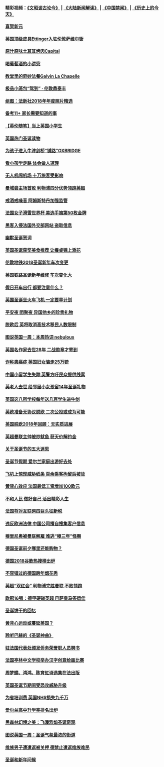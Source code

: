#### 精彩视频：[《文昭谈古论今》](https://github.com/gfw-breaker/wenzhao/blob/master/README.md?t=12291231) | [《大陆新闻解读》](https://github.com/gfw-breaker/ntdtv-comedy/blob/master/README.md?t=12291231) | [《中国禁闻》](https://github.com/gfw-breaker/ntdtv-news/blob/master/README.md?t=12291231) | [《历史上的今天》](https://github.com/gfw-breaker/today-in-history/blob/master/README.md?t=12291231) 

#### [喜贺新元](../pages/nsc974/n10936605.md?t=12291231) 

#### [英国顶级皮具Ettinger入驻伦敦萨维尔街](../pages/nsc974/n10936595.md?t=12291231) 

#### [原汁原味土耳其烤肉Capital](../pages/nsc974/n10936573.md?t=12291231) 

#### [喝葡萄酒的小讲究](../pages/nsc974/n10936535.md?t=12291231) 

#### [教堂里的奇妙法餐Galvin La Chapelle](../pages/nsc974/n10935913.md?t=12291231) 

#### [极品小笼包“驾到” · 伦敦鼎泰丰](../pages/nsc974/n10935791.md?t=12291231) 

#### [组图：法新社2018年年度照片精选](../pages/nsc974/n10935213.md?t=12291231) 

#### [备考11+ 家长需要知道的事](../pages/nsc974/n10934312.md?t=12291231) 

#### [【英伦随笔】当上英国小学生](../pages/nsc974/n10934305.md?t=12291231) 

#### [英国热门圣诞读物](../pages/nsc974/n10934285.md?t=12291231) 

#### [为孩子进入牛津剑桥“铺路”OXBRIDGE](../pages/nsc974/n10934233.md?t=12291231) 

#### [看小孩学走路 体会做人道理](../pages/nsc974/n10934169.md?t=12291231) 

#### [无人机闯机场  十万旅客受影响](../pages/nsc974/n10934028.md?t=12291231) 

#### [曼城尝主场首败 利物浦四分优势领跑英超](../pages/nsc974/n10932818.md?t=12291231) 

#### [戒酒戒噪音 阿姆斯特丹加强监管](../pages/nsc974/n10928070.md?t=12291231) 

#### [法国女子滑雪世界杯 美选手摘第50枚金牌](../pages/nsc974/n10927351.md?t=12291231) 

#### [黑客入侵法国外交部网站 盗取信息](../pages/nsc974/n10927269.md?t=12291231) 

#### [幽默圣诞贺词](../pages/nsc974/n10926672.md?t=12291231) 

#### [英国圣诞获奖美食推荐 让餐桌锦上添花](../pages/nsc974/n10926641.md?t=12291231) 

#### [伦敦地铁2018圣诞新年车次变更](../pages/nsc974/n10926629.md?t=12291231) 

#### [英国铁路圣诞新年维修 车次变化大](../pages/nsc974/n10926618.md?t=12291231) 

#### [假日开车出行 都要注意什么？](../pages/nsc974/n10926610.md?t=12291231) 

#### [英国圣诞坐火车飞机 一定要早计划](../pages/nsc974/n10926599.md?t=12291231) 

#### [平安夜 团聚夜 异国他乡的珍贵礼物](../pages/nsc974/n10925634.md?t=12291231) 

#### [脱欧后 英将取消高技术移民人数限制](../pages/nsc974/n10924981.md?t=12291231) 

#### [图说英国一周：本周热词 nebulous](../pages/nsc974/n10925020.md?t=12291231) 

#### [英国名作家去世28年 二战勋章才寄到](../pages/nsc974/n10925014.md?t=12291231) 

#### [诈称患癌症 英国妇女骗走25万镑](../pages/nsc974/n10925008.md?t=12291231) 

#### [中国小留学生失踪  英警方吁民众提供线索](../pages/nsc974/n10925001.md?t=12291231) 

#### [英老人去世 给邻居小女孩留14年圣诞礼物](../pages/nsc974/n10924997.md?t=12291231) 

#### [英国这八所学校每年送几百学生进牛剑](../pages/nsc974/n10924990.md?t=12291231) 

#### [英欧准备无协议脱欧 二次公投或成为可能](../pages/nsc974/n10923373.md?t=12291231) 

#### [英国脱欧2018年回顾：无实质进展](../pages/nsc974/n10923355.md?t=12291231) 

#### [英超曼联主帅被炒鱿鱼 获天价解约金](../pages/nsc974/n10922656.md?t=12291231) 

#### [关于圣诞节的五大迷思](../pages/nsc974/n10919864.md?t=12291231) 

#### [圣诞节假期 爱尔兰家庭出游好去处](../pages/nsc974/n10919966.md?t=12291231) 

#### [飞机上惊现威胁纸条 百余乘客拘留后被放](../pages/nsc974/n10920081.md?t=12291231) 

#### [黄背心效应 法国最低工资增加100欧元](../pages/nsc974/n10919737.md?t=12291231) 

#### [不和人比 做好自己 活出精彩人生](../pages/nsc974/n10920053.md?t=12291231) 

#### [法国将对互联网四巨头征新税](../pages/nsc974/n10919837.md?t=12291231) 

#### [违反欧洲法律 中国公司擅自搜集客户信息](../pages/nsc974/n10918199.md?t=12291231) 

#### [穆里尼奥被曼联解雇 难逃“穆三年”怪圈](../pages/nsc974/n10919101.md?t=12291231) 

#### [德国圣诞前夕哪里还能购物？](../pages/nsc974/n10918186.md?t=12291231) 

#### [德国2018谷歌热搜榜出炉](../pages/nsc974/n10918077.md?t=12291231) 

#### [不容错过的德国跨年烟花秀](../pages/nsc974/n10917989.md?t=12291231) 

#### [英超“双红会” 利物浦完胜曼联 不败领跑](../pages/nsc974/n10917557.md?t=12291231) 

#### [欧冠16强：德甲硬碰英超 巴萨皇马签运佳](../pages/nsc974/n10917207.md?t=12291231) 

#### [圣诞饼干的回忆](../pages/nsc974/n10916160.md?t=12291231) 

#### [黄背心运动或蔓延英国？](../pages/nsc974/n10915769.md?t=12291231) 

#### [聆听巴赫的《圣诞神曲》](../pages/nsc974/n10910868.md?t=12291231) 

#### [驻法国代表处颁发侨务荣誉职人员聘书](../pages/nsc974/n10912829.md?t=12291231) 

#### [法国亭林中文学校举办汉字创意绘画比赛](../pages/nsc974/n10912809.md?t=12291231) 

#### [周梦蝶、鸿鸿、陈育虹诗选集在法出版](../pages/nsc974/n10912778.md?t=12291231) 

#### [英国圣诞节期间受恐攻威胁升级](../pages/nsc974/n10911486.md?t=12291231) 

#### [为省培训费  英国NHS损失九千万](../pages/nsc974/n10911478.md?t=12291231) 

#### [爱尔兰高中升学率排名出炉](../pages/nsc974/n10910761.md?t=12291231) 

#### [黑森林幻境之美：飞瀑烈焰圣诞奇观](../pages/nsc974/n10909442.md?t=12291231) 

#### [图说英国一周：圣诞气氛最浓的街道](../pages/nsc974/n10909173.md?t=12291231) 

#### [维族男子遭遣返被关押 德禁止遣返维族难民](../pages/nsc974/n10908943.md?t=12291231) 

#### [圣诞和新年问候](../pages/nsc974/n10909160.md?t=12291231) 

